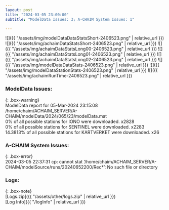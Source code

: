 ```yaml
---
layout: post
title: "2024-03-05 23:00:00"
subtitle: "ModelData Issues: 3; A-CHAIM System Issues: 1"

---
```


![]({{ "/assets/img/modelDataDataStatsShort-2406523.png" | relative_url }})
![]({{ "/assets/img/achaimDataStatsShort-2406523.png" | relative_url }})
![]({{ "/assets/img/achaimDataStatsLong00-2406523.png" | relative_url }})
![]({{ "/assets/img/achaimDataStatsLong01-2406523.png" | relative_url }})
![]({{ "/assets/img/achaimDataStatsLong02-2406523.png" | relative_url }})
![]({{ "/assets/img/modelDataDataStats-2406523.png" | relative_url }})
![]({{ "/assets/img/modelDataStationStats-2406523.png" | relative_url }})
![]({{ "/assets/img/achaimRunTime-2406523.png" | relative_url }})


### ModelData Issues:  
  
{: .box-warning}  
 ModelData report for 05-Mar-2024 23:15:08   
 /home/chaim/ACHAIM_SERVER/A-CHAIM/modelData/2024/065/23/modelData.mat   
 0% of all possible stations for IONO were downloaded. x2828   
 0% of all possible stations for SENTINEL were downloaded. x2283   
 14.3813% of all possible stations for KARTVERKET were downloaded. x26   
  
### A-CHAIM System Issues:  
  
{: .box-error}  
2024-03-05 22:37:31 cp: cannot stat ‘/home/chaim/ACHAIM_SERVER/A-CHAIM/modelSource/runs/20240652200/Rec*’: No such file or directory  

### Logs:  
  
{: .box-note}  
[Logs.zip]({{ "/assets/other/logs.zip" | relative_url }})  
[Log Info]({{ "/logInfo" | relative_url }})  
